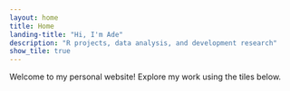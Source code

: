 ```yaml
---
layout: home
title: Home
landing-title: "Hi, I'm Ade"
description: "R projects, data analysis, and development research"
show_tile: true
---
```

Welcome to my personal website! Explore my work using the tiles below.
